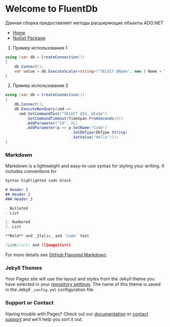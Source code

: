 # Welcome to FluentDb

Данная сборка предоставляет  методы расширяющие объекты ADO.NET

- [Home](https://github.com/ftlab)
- [NuGet Package](https://www.nuget.org/packages/FluentDb)

1. Пример использования 1
```cs
using (var db = CreateConnection())
{
	db.Connect();
	var value = db.ExecuteScalar<string>("SELECT @Name", new { Name = "World" });
}
```
2. Пример использования 2
```cs
using (var db = CreateConnection())
{
	db.Connect();
    db.ExecuteNonQuery(cmd =>
      cmd.SetCommandText("SELECT @Id, @Code")
         .SetCommandTimeout(TimeSpan.FromSeconds(5))
         .AddParameter("Id", 0L)
         .AddParameter(p => p.SetName("Code")
                             .SetDbType(DbType.String)
                             .SetValue("Hello")));
}
```

### Markdown

Markdown is a lightweight and easy-to-use syntax for styling your writing. It includes conventions for

```markdown
Syntax highlighted code block

# Header 1
## Header 2
### Header 3

- Bulleted
- List

1. Numbered
2. List

**Bold** and _Italic_ and `Code` text

[Link](url) and ![Image](src)
```

For more details see [GitHub Flavored Markdown](https://guides.github.com/features/mastering-markdown/).

### Jekyll Themes

Your Pages site will use the layout and styles from the Jekyll theme you have selected in your [repository settings](https://github.com/ftlab/FluentDb/settings). The name of this theme is saved in the Jekyll `_config.yml` configuration file.

### Support or Contact

Having trouble with Pages? Check out our [documentation](https://help.github.com/categories/github-pages-basics/) or [contact support](https://github.com/contact) and we’ll help you sort it out.
